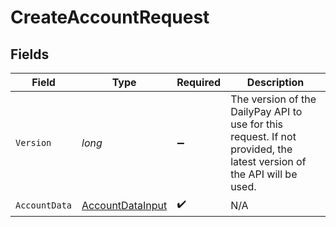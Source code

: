 # CreateAccountRequest


## Fields

| Field                                                                                                                  | Type                                                                                                                   | Required                                                                                                               | Description                                                                                                            |
| ---------------------------------------------------------------------------------------------------------------------- | ---------------------------------------------------------------------------------------------------------------------- | ---------------------------------------------------------------------------------------------------------------------- | ---------------------------------------------------------------------------------------------------------------------- |
| `Version`                                                                                                              | *long*                                                                                                                 | :heavy_minus_sign:                                                                                                     | The version of the DailyPay API to use for this request. If not provided, the latest version of the API will be used.<br/> |
| `AccountData`                                                                                                          | [AccountDataInput](../../Models/Components/AccountDataInput.md)                                                        | :heavy_check_mark:                                                                                                     | N/A                                                                                                                    |